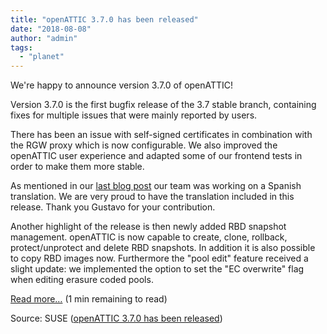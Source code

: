 ```yaml
---
title: "openATTIC 3.7.0 has been released"
date: "2018-08-08"
author: "admin"
tags: 
  - "planet"
---
```


We're happy to announce version 3.7.0 of openATTIC!

Version 3.7.0 is the first bugfix release of the 3.7 stable branch, containing fixes for multiple issues that were mainly reported by users.

There has been an issue with self-signed certificates in combination with the RGW proxy which is now configurable. We also improved the openATTIC user experience and adapted some of our frontend tests in order to make them more stable.

As mentioned in our [last blog post](https://www.openattic.org/posts/openattic-362-has-been-released/) our team was working on a Spanish translation. We are very proud to have the translation included in this release. Thank you Gustavo for your contribution.

Another highlight of the release is then newly added RBD snapshot management. openATTIC is now capable to create, clone, rollback, protect/unprotect and delete RBD snapshots. In addition it is also possible to copy RBD images now. Furthermore the "pool edit" feature received a slight update: we implemented the option to set the "EC overwrite" flag when editing erasure coded pools.

[Read more…](http://openattic.org/posts/openattic-370-has-been-released/) (1 min remaining to read)

Source: SUSE ([openATTIC 3.7.0 has been released](http://openattic.org/posts/openattic-370-has-been-released/))
